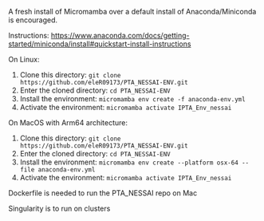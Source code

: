 A fresh install of Micromamba over a default install of Anaconda/Miniconda is encouraged. 

Instructions: https://www.anaconda.com/docs/getting-started/miniconda/install#quickstart-install-instructions



On Linux:
1. Clone this directory: `git clone https://github.com/eleR09173/PTA_NESSAI-ENV.git`
2. Enter the cloned directory: `cd PTA_NESSAI-ENV`
3. Install the environment: `micromamba env create -f anaconda-env.yml`
5. Activate the environment: `micromamba activate IPTA_Env_nessai`



On MacOS with Arm64 architecture:
1. Clone this directory: `git clone https://github.com/eleR09173/PTA_NESSAI-ENV.git`
2. Enter the cloned directory: `cd PTA_NESSAI-ENV`
5. Install the environment:  `micromamba env create --platform osx-64 --file anaconda-env.yml`
6. Activate the environment: `micromamba activate IPTA_Env_nessai`


Dockerfile is needed to run the PTA_NESSAI repo on Mac

Singularity is to run on clusters

